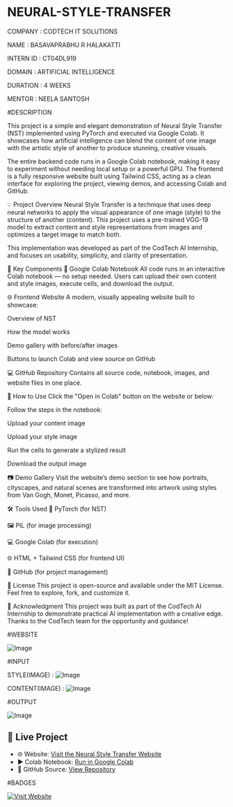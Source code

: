# NEURAL-STYLE-TRANSFER

COMPANY : CODTECH IT SOLUTIONS

NAME : BASAVAPRABHU R HALAKATTI

INTERN ID : CT04DL919

DOMAIN : ARTIFICIAL INTELLIGENCE

DURATION : 4 WEEKS

MENTOR : NEELA SANTOSH

#DESCRIPTION 

This project is a simple and elegant demonstration of Neural Style Transfer (NST) implemented using PyTorch and executed via Google Colab. It showcases how artificial intelligence can blend the content of one image with the artistic style of another to produce stunning, creative visuals.

The entire backend code runs in a Google Colab notebook, making it easy to experiment without needing local setup or a powerful GPU. The frontend is a fully responsive website built using Tailwind CSS, acting as a clean interface for exploring the project, viewing demos, and accessing Colab and GitHub.

💡 Project Overview
Neural Style Transfer is a technique that uses deep neural networks to apply the visual appearance of one image (style) to the structure of another (content). This project uses a pre-trained VGG-19 model to extract content and style representations from images and optimizes a target image to match both.

This implementation was developed as part of the CodTech AI Internship, and focuses on usability, simplicity, and clarity of presentation.

🔗 Key Components
🎯 Google Colab Notebook
All code runs in an interactive Colab notebook — no setup needed. Users can upload their own content and style images, execute cells, and download the output.

🌐 Frontend Website
A modern, visually appealing website built to showcase:

Overview of NST

How the model works

Demo gallery with before/after images

Buttons to launch Colab and view source on GitHub

💻 GitHub Repository
Contains all source code, notebook, images, and website files in one place.

📂 How to Use
Click the "Open in Colab" button on the website or below:


Follow the steps in the notebook:

Upload your content image

Upload your style image

Run the cells to generate a stylized result

Download the output image



📷 Demo Gallery
Visit the website’s demo section to see how portraits, cityscapes, and natural scenes are transformed into artwork using styles from Van Gogh, Monet, Picasso, and more.

🛠 Tools Used
🧠 PyTorch (for NST)

🖼 PIL (for image processing)

💻 Google Colab (for execution)

🌐 HTML + Tailwind CSS (for frontend UI)

📁 GitHub (for project management)

📜 License
This project is open-source and available under the MIT License. Feel free to explore, fork, and customize it.

🙌 Acknowledgment
This project was built as part of the CodTech AI Internship to demonstrate practical AI implementation with a creative edge. Thanks to the CodTech team for the opportunity and guidance!

#WEBSITE

![Image](https://github.com/user-attachments/assets/e68aa22b-68df-409f-9bd7-a6ad5d10e679)

#INPUT

STYLE(IMAGE) :
![Image](https://github.com/user-attachments/assets/7c73fe5a-31e8-4cad-b5f0-08b16434c7b3)

CONTENT(IMAGE) :
![Image](https://github.com/user-attachments/assets/1ff23f51-aa95-4772-a4fa-f3731878f049)


#OUTPUT

![Image](https://github.com/user-attachments/assets/922637ee-648c-4b90-a6d3-675bbdf5d722)


## 🚀 Live Project

- 🌐 Website: [Visit the Neural Style Transfer Website](https://heroic-cuchufli-27760c.netlify.app)
- ▶️ Colab Notebook: [Run in Google Colab](https://colab.research.google.com/drive/1y-Mtm_JQ91gAK-Vk05sFn6exzmFZDeSG?usp=sharing)
- 📁 GitHub Source: [View Repository](https://github.com/Prabhu-bit/NEURAL-STYLE-TRANSFER)

#BADGES

[![Visit Website](https://img.shields.io/badge/View-Live%20Website-brightgreen?style=for-the-badge)](https://heroic-cuchufli-27760c.netlify.app)



